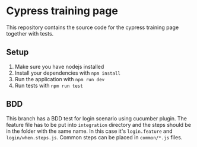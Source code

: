 # Cypress training page

This repository contains the source code for the cypress training page together with tests.

## Setup

1. Make sure you have nodejs installed
2. Install your dependencies with `npm install`
3. Run the application with `npm run dev`
4. Run tests with `npm run test`

## BDD

This branch has a BDD test for login scenario using cucumber plugin. The feature file has to be put into `integration` directory and the steps should be in the folder with the same name. In this case it's `login.feature` and `login/when.steps.js`. Common steps can be placed in `common/*.js` files.
